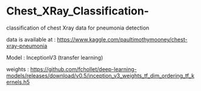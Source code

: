 # Chest_XRay_Classification-
classification of chest Xray data for pneumonia detection

data is available at : https://www.kaggle.com/paultimothymooney/chest-xray-pneumonia

Model : InceptionV3 (transfer learning)

weights : https://github.com/fchollet/deep-learning-models/releases/download/v0.5/inception_v3_weights_tf_dim_ordering_tf_kernels.h5

